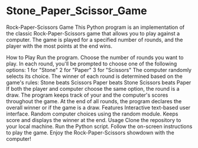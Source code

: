 # Stone_Paper_Scissor_Game



Rock-Paper-Scissors Game
This Python program is an implementation of the classic Rock-Paper-Scissors game that allows you to play against a computer. The game is played for a specified number of rounds, and the player with the most points at the end wins.

How to Play
Run the program.
Choose the number of rounds you want to play.
In each round, you'll be prompted to choose one of the following options:
1 for "Stone"
2 for "Paper"
3 for "Scissors"
The computer randomly selects its choice.
The winner of each round is determined based on the game's rules:
Stone beats Scissors
Paper beats Stone
Scissors beats Paper
If both the player and computer choose the same option, the round is a draw.
The program keeps track of your and the computer's scores throughout the game.
At the end of all rounds, the program declares the overall winner or if the game is a draw.
Features
Interactive text-based user interface.
Random computer choices using the random module.
Keeps score and displays the winner at the end.
Usage
Clone the repository to your local machine.
Run the Python script.
Follow the on-screen instructions to play the game.
Enjoy the Rock-Paper-Scissors showdown with the computer!
